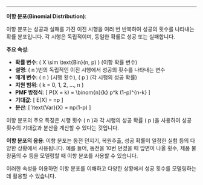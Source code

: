 
---
**이항 분포(Binomial Distribution)**:

이항 분포는 성공과 실패를 가진 이진 시행을 여러 번 반복하여 성공의 횟수를 나타내는 확률 분포입니다. 각 시행은 독립적이며, 동일한 확률로 성공 또는 실패합니다.

**주요 속성**:
- **확률 변수**: \( X \sim \text{Bin}(n, p) \) (이항 확률 변수)
- **설명**: \( n \)번의 독립적인 이진 시행에서 성공의 횟수를 나타내는 변수
- **매개 변수**: \( n \) (시행 횟수), \( p \) (각 시행의 성공 확률)
- **지원 범위**: \( k = 0, 1, 2, ..., n \)
- **PMF 방정식**: 
\[ P(X = k) = \binom{n}{k} p^k (1-p)^{n-k} \]
- **기대값**: 
\[ E[X] = np \]
- **분산**: 
\[ \text{Var}(X) = np(1-p) \]

이항 분포의 주요 특징은 시행 횟수 \( n \)과 각 시행의 성공 확률 \( p \)을 사용하여 성공 횟수의 기대값과 분산을 계산할 수 있다는 것입니다. 

**이항 분포의 응용**:
이항 분포는 동전 던지기, 복원추출, 성공 확률이 일정한 실험 등의 다양한 상황에서 사용됩니다. 예를 들어, 동전을 10번 던졌을 때 앞면이 나올 횟수, 제품 불량품의 수 등을 모델링할 때 이항 분포를 사용할 수 있습니다.

이러한 속성을 이용하면 이항 분포를 이해하고 다양한 상황에서 성공 횟수를 모델링하는 데 활용할 수 있습니다.